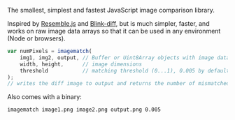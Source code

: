 The smallest, simplest and fastest JavaScript image comparison library.

Inspired by [Resemble.js](https://github.com/Huddle/Resemble.js)
and [Blink-diff](https://github.com/yahoo/blink-diff),
but is much simpler, faster,
and works on raw image data arrays so that it can be used in any environment (Node or browsers).

```js
var numPixels = imagematch(
    img1, img2, output, // Buffer or Uint8Array objects with image data
    width, height,      // image dimensions
    threshold           // matching threshold (0...1), 0.005 by default
);
// writes the diff image to output and returns the number of mismatched pixels
```

Also comes with a binary:

```bash
imagematch image1.png image2.png output.png 0.005
```
